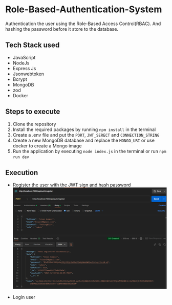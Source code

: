 # Role-Based-Authentication-System
Authentication the user using the Role-Based Access Control(RBAC). And hashing the password before it store to the database.

## Tech Stack used
- JavaScript
- NodeJs
- Express Js 
- Jsonwebtoken
- Bcrypt
- MongoDB
- zod
- Docker

## Steps to execute
1. Clone the repository
2. Install the required packages by running `npm install` in the terminal
3. Create a .env file and put the `PORT`, `JWT_SERECT` and `CONNECTION_STRING`
4. Create a new MongoDB database and replace the `MONGO_URI` or use docker to create a Mongo image
5. Run the application by executing `node index.js` in the terminal or run `npm run dev`

## Execution
- Register the user with the JWT sign and hash password
![alt text](image.png)

- Login user